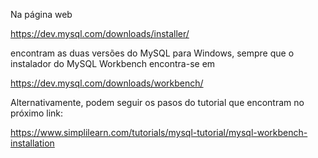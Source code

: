Na página web 

https://dev.mysql.com/downloads/installer/

encontram as duas versões do MySQL para Windows, sempre que o instalador do MySQL Workbench encontra-se em

https://dev.mysql.com/downloads/workbench/

Alternativamente, podem seguir os pasos do tutorial que encontram no próximo link:

https://www.simplilearn.com/tutorials/mysql-tutorial/mysql-workbench-installation
